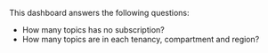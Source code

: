 This dashboard answers the following questions:

- How many topics has no subscription?
- How many topics are in each tenancy, compartment and region?
